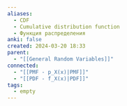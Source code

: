 ```yaml
---
aliases:
  - CDF
  - Cumulative distribution function
  - Функция распределения
anki: false
created: 2024-03-20 18:33
parent:
  - "[[General Random Variables]]"
connected:
  - "[[PMF - p_X(x)|PMF]]"
  - "[[PDF - f_X(x)|PDF]]"
tags:
  - empty
---
```

